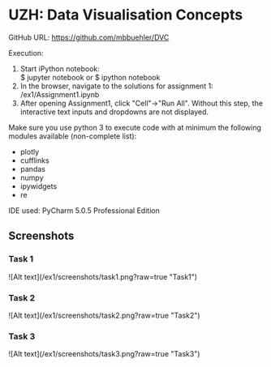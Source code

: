 # UZH: Data Visualisation Concepts
<p>GitHub URL: <a href="https://github.com/mbbuehler/DVC">https://github.com/mbbuehler/DVC</a></p>
Execution: 
<ol>
<li>Start iPython notebook:<br>
$ jupyter notebook or $ ipython notebook
</li>
<li>
In the browser, navigate to the solutions for assignment 1:<br>/ex1/Assignment1.ipynb
</li>
<li>After opening Assignment1, click "Cell"->"Run All". Without this step, the interactive text inputs and dropdowns are not displayed.
</li>
</ol>

Make sure you use python 3 to execute code with at minimum the following modules available (non-complete list):

<ul>
<li>
plotly
</li>
<li>
cufflinks
</li>
<li>
pandas
</li>
<li>
numpy
</li>
<li>
ipywidgets
</li>
<li>
re
</li>
</ul>

<p>IDE used: PyCharm 5.0.5 Professional Edition</p>

<h2>Screenshots</h2>
<h3>Task 1</h3>
![Alt text](/ex1/screenshots/task1.png?raw=true "Task1")
<h3>Task 2</h3>
![Alt text](/ex1/screenshots/task2.png?raw=true "Task2")
<h3>Task 3</h3>
![Alt text](/ex1/screenshots/task3.png?raw=true "Task3")
